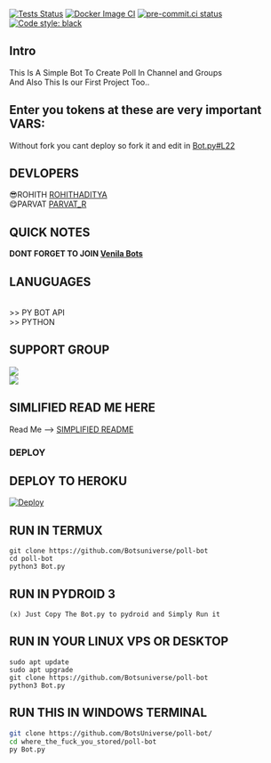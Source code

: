 [![Tests Status](https://github.com/SharedShithosting/Leistungsbot/actions/workflows/pytest.yml/reports/junit/junit-badge.svg?dummy=8484744)](https://github.com/SharedShithosting/Leistungsbot/actions/workflows/pytest.yml/reports/junit/report.html)
[![Docker Image CI](https://github.com/SharedShithosting/Leistungsbot/actions/workflows/docker-image.yml/badge.svg)](https://github.com/SharedShithosting/Leistungsbot/actions/workflows/docker-image.yml)
[![pre-commit.ci status](https://results.pre-commit.ci/badge/github/SharedShithosting/Leistungsbot/main.svg)](https://results.pre-commit.ci/latest/github/SharedShithosting/Leistungsbot/main)
[![Code style: black](https://img.shields.io/badge/code%20style-black-000000.svg)](https://github.com/psf/black)


## Intro
  <body>This Is A Simple Bot To Create Poll In Channel and Groups <br> And Also This Is our First Project Too..


## Enter you tokens at these are very important VARS:
  Without fork you cant deploy so fork it and edit in [Bot.py#L22](https://github.com/BotsUniverse/poll-bot/blob/main/Bot.py#L22)

## DEVLOPERS
😎ROHITH [ROHITHADITYA](https://telegram.me/rohithaditya) <br> 😋PARVAT [PARVAT_R](https://telegram.me/Parvat_R)

## QUICK NOTES
**DONT FORGET TO JOIN [Venila Bots](https://telegram.me/venilabots)**

## LANUGUAGES
<br>
>> PY BOT API
<br>
>> PYTHON

## SUPPORT GROUP
<a href="https://t.me/venilabots"><img src="https://img.shields.io/badge/Join-Telegram%20Channel-blue.svg?logo=telegram"></a><br>
<a href="https://t.me/venilabots1"><img src="https://img.shields.io/badge/Join-Telegram%20Group-blue.svg?logo=telegram"></a><br>

## SIMLIFIED READ ME HERE

Read Me --> [SIMPLIFIED README](https://springreen.ga/pollbot-docs)<br>
### DEPLOY
 ## DEPLOY TO HEROKU <br>
[![Deploy](https://www.herokucdn.com/deploy/button.svg)](http://springreen.ga/pollbot-docs/#getting_started)

 ## RUN IN TERMUX
```
git clone https://github.com/Botsuniverse/poll-bot
cd poll-bot
python3 Bot.py
```

 ## RUN IN PYDROID 3 <br>
    (x) Just Copy The Bot.py to pydroid and Simply Run it

 ## RUN IN YOUR LINUX VPS OR DESKTOP

```
sudo apt update
sudo apt upgrade
git clone https://github.com/Botsuniverse/poll-bot
python3 Bot.py
```

 ## RUN THIS IN WINDOWS TERMINAL

```bash
git clone https://github.com/BotsUniverse/poll-bot/
cd where_the_fuck_you_stored/poll-bot
py Bot.py
```
